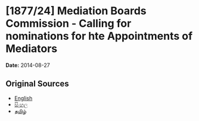# [1877/24] Mediation Boards Commission - Calling for nominations for hte Appointments of Mediators

**Date:** 2014-08-27

## Original Sources

- [English](https://documents.gov.lk/view/extra-gazettes/2014/8/1877-24_E.pdf)
- [සිංහල](https://documents.gov.lk/view/extra-gazettes/2014/8/1877-24_S.pdf)
- [தமிழ்](https://documents.gov.lk/view/extra-gazettes/2014/8/1877-24_T.pdf)
